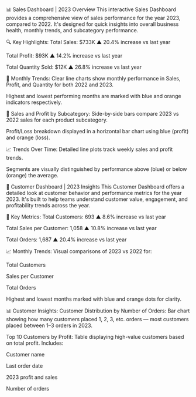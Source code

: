 📊 Sales Dashboard | 2023 Overview
This interactive Sales Dashboard provides a comprehensive view of sales performance for the year 2023, compared to 2022. It's designed for quick insights into overall business health, monthly trends, and subcategory performance.

🔍 Key Highlights:
Total Sales: $733K
▲ 20.4% increase vs last year

Total Profit: $93K
▲ 14.2% increase vs last year

Total Quantity Sold: $12K
▲ 26.8% increase vs last year

📅 Monthly Trends:
Clear line charts show monthly performance in Sales, Profit, and Quantity for both 2022 and 2023.

Highest and lowest performing months are marked with blue and orange indicators respectively.

🧩 Sales and Profit by Subcategory:
Side-by-side bars compare 2023 vs 2022 sales for each product subcategory.

Profit/Loss breakdown displayed in a horizontal bar chart using blue (profit) and orange (loss).

📈 Trends Over Time:
Detailed line plots track weekly sales and profit trends.

Segments are visually distinguished by performance above (blue) or below (orange) the average.

👥 Customer Dashboard | 2023 Insights
This Customer Dashboard offers a detailed look at customer behavior and performance metrics for the year 2023. It's built to help teams understand customer value, engagement, and profitability trends across the year.

📌 Key Metrics:
Total Customers: 693
▲ 8.6% increase vs last year

Total Sales per Customer: 1,058
▲ 10.8% increase vs last year

Total Orders: 1,687
▲ 20.4% increase vs last year

📈 Monthly Trends:
Visual comparisons of 2023 vs 2022 for:

Total Customers

Sales per Customer

Total Orders

Highest and lowest months marked with blue and orange dots for clarity.

📊 Customer Insights:
Customer Distribution by Number of Orders:
Bar chart showing how many customers placed 1, 2, 3, etc. orders — most customers placed between 1–3 orders in 2023.

Top 10 Customers by Profit:
Table displaying high-value customers based on total profit. Includes:

Customer name

Last order date

2023 profit and sales

Number of orders


